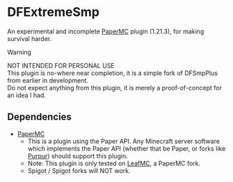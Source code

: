 # DFExtremeSmp
An experimental and incomplete [PaperMC](https://papermc.io/) plugin (1.21.3), for making survival harder.

> [!WARNING]
> NOT INTENDED FOR PERSONAL USE  
> This plugin is no-where near completion, it is a simple fork of DFSmpPlus from earlier in development.  
> Do not expect anything from this plugin, it is merely a proof-of-concept for an idea I had.

## Dependencies
- [PaperMC](https://papermc.io/)
    - This is a plugin using the Paper API. Any Minecraft server software which implements the Paper API (whether that be Paper, or forks like [Purpur](https://purpurmc.org/)) should support this plugin.
    - Note: This plugin is only tested on [LeafMC](https://www.leafmc.one/), a PaperMC fork.
    - Spigot / Spigot forks will NOT work.